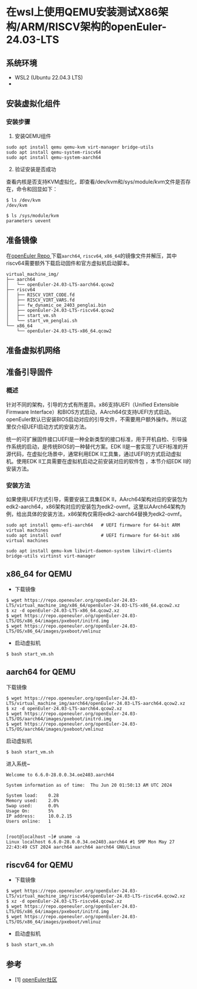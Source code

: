 # 在wsl上使用QEMU安装测试X86架构/ARM/RISCV架构的openEuler-24.03-LTS
## 系统环境
- WSL2 (Ubuntu 22.04.3 LTS) 
- 
## 安装虚拟化组件
### 安装步骤
1. 安装QEMU组件
```shell
sudo apt install qemu qemu-kvm virt-manager bridge-utils
sudo apt install qemu-system-riscv64
sudo apt install qemu-system-aarch64
```
2. 验证安装是否成功

查看内核是否支持KVM虚拟化，即查看/dev/kvm和/sys/module/kvm文件是否存在，命令和回显如下：

```shell
$ ls /dev/kvm
/dev/kvm

$ ls /sys/module/kvm
parameters uevent
```
## 准备镜像

在[openEuler Repo
](http://repo.openeuler.org/openEuler-24.03-LTS/virtual_machine_img/)下载`aarch64`, `riscv64`, `x86_64`的镜像文件并解压，其中riscv64需要额外下载启动固件和官方虚拟机启动脚本。

```shell
virtual_machine_img/
├── aarch64
│   └── openEuler-24.03-LTS-aarch64.qcow2
├── riscv64
│   ├── RISCV_VIRT_CODE.fd
│   ├── RISCV_VIRT_VARS.fd
│   ├── fw_dynamic_oe_2403_penglai.bin
│   ├── openEuler-24.03-LTS-riscv64.qcow2
│   ├── start_vm.sh
│   └── start_vm_penglai.sh
└── x86_64
    └── openEuler-24.03-LTS-x86_64.qcow2
```
## 准备虚拟机网络

## 准备引导固件
### 概述
针对不同的架构，引导的方式有所差异。x86支持UEFI（Unified Extensible Firmware Interface）和BIOS方式启动，AArch64仅支持UEFI方式启动。openEuler默认已安装BIOS启动对应的引导文件，不需要用户额外操作。所以这里仅介绍UEFI启动方式的安装方法。

统一的可扩展固件接口UEFI是一种全新类型的接口标准，用于开机自检、引导操作系统的启动，是传统BIOS的一种替代方案。EDK II是一套实现了UEFI标准的开源代码，在虚拟化场景中，通常利用EDK II工具集，通过UEFI的方式启动虚拟机。使用EDK II工具需要在虚拟机启动之前安装对应的软件包 ，本节介绍EDK II的安装方法。

### 安装方法
如果使用UEFI方式引导，需要安装工具集EDK II，AArch64架构对应的安装包为edk2-aarch64，x86架构对应的安装包为edk2-ovmf。这里以AArch64架构为例，给出具体的安装方法，x86架构仅需将edk2-aarch64替换为edk2-ovmf。

```shell
sudo apt install qemu-efi-aarch64   # UEFI firmware for 64-bit ARM virtual machines
sudo apt install ovmf               # UEFI firmware for 64-bit x86 virtual machines

sudo apt install qemu-kvm libvirt-daemon-system libvirt-clients bridge-utils virtinst virt-manager
```
## x86_64 for QEMU 
- 下载镜像

```shell
$ wget https://repo.openeuler.org/openEuler-24.03-LTS/virtual_machine_img/x86_64/openEuler-24.03-LTS-x86_64.qcow2.xz
$ xz -d openEuler-24.03-LTS-x86_64.qcow2.xz
$ wget https://repo.openeuler.org/openEuler-24.03-LTS/OS/x86_64/images/pxeboot/initrd.img
$ wget https://repo.openeuler.org/openEuler-24.03-LTS/OS/x86_64/images/pxeboot/vmlinuz
```
- 启动虚拟机
```shell
$ bash start_vm.sh
```

## aarch64 for QEMU 
下载镜像

```shell
$ wget https://repo.openeuler.org/openEuler-24.03-LTS/virtual_machine_img/aarch64/openEuler-24.03-LTS-aarch64.qcow2.xz
$ xz -d openEuler-24.03-LTS-aarch64.qcow2.xz
$ wget https://repo.openeuler.org/openEuler-24.03-LTS/OS/aarch64/images/pxeboot/initrd.img
$ wget https://repo.openeuler.org/openEuler-24.03-LTS/OS/aarch64/images/pxeboot/vmlinuz
```
启动虚拟机
```shell
$ bash start_vm.sh
```
进入系统~
```shell
Welcome to 6.6.0-28.0.0.34.oe2403.aarch64

System information as of time:  Thu Jun 20 01:50:13 AM UTC 2024

System load:    0.28
Memory used:    2.0%
Swap used:      0.0%
Usage On:       5%
IP address:     10.0.2.15
Users online:   1


[root@localhost ~]# uname -a
Linux localhost 6.6.0-28.0.0.34.oe2403.aarch64 #1 SMP Mon May 27 22:43:49 CST 2024 aarch64 aarch64 aarch64 GNU/Linux
```

## riscv64 for QEMU 
- 下载镜像

```shell
$ wget https://repo.openeuler.org/openEuler-24.03-LTS/virtual_machine_img/riscv64/openEuler-24.03-LTS-riscv64.qcow2.xz
$ xz -d openEuler-24.03-LTS-riscv64.qcow2.xz
$ wget https://repo.openeuler.org/openEuler-24.03-LTS/OS/x86_64/images/pxeboot/initrd.img
$ wget https://repo.openeuler.org/openEuler-24.03-LTS/OS/x86_64/images/pxeboot/vmlinuz
```


- 启动虚拟机
```shell
$ bash start_vm.sh
```

## 参考

- [1] [openEuler社区](https://docs.openeuler.org/zh/docs/24.03_LTS/docs/Virtualization/%E8%AE%A4%E8%AF%86%E8%99%9A%E6%8B%9F%E5%8C%96.html)